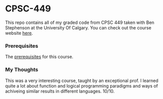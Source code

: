 # CPSC-449

This repo contains all of my graded code from CPSC 449 taken with Ben Stephenson at the University Of Calgary. You can check out the course website [here](http://pages.cpsc.ucalgary.ca/~bdstephe/449_F17/index.php).

### Prerequisites

The [prerequisites](http://contacts.ucalgary.ca/info/cpsc/courses/f17/CPSC449?destination=courses%2Ff17) for this course.

### My Thoughts

This was a very interesting course, taught by an exceptional prof. I learned quite a lot about function and logical programming paradigms and ways of achiveing similar results in different languages. 10/10.
